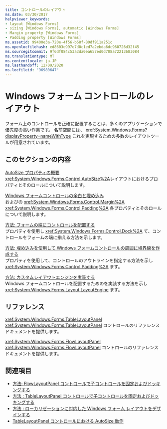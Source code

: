 ```yaml
---
title: コントロールのレイアウト
ms.date: 03/30/2017
helpviewer_keywords:
- layout [Windows Forms]
- sizing [Windows Forms], automatic [Windows Forms]
- Margin property [Windows Forms]
- Padding property [Windows Forms]
ms.assetid: 99400e3a-720e-4f56-b68f-89df911a251c
ms.openlocfilehash: ed8603e997e7d0c1ed7a2ebda6dc960726d32f45
ms.sourcegitcommit: 9f6df084c53a3da0ea657ed0d708a72213683084
ms.translationtype: MT
ms.contentlocale: ja-JP
ms.lasthandoff: 12/09/2020
ms.locfileid: "96980647"
---
```

# <a name="layout-in-windows-forms-controls"></a>Windows フォーム コントロールのレイアウト

フォーム上のコントロールを正確に配置することは、多くのアプリケーションで優先度の高い作業です。 名前空間には、 <xref:System.Windows.Forms?displayProperty=nameWithType> これを実現するための多数のレイアウトツールが用意されています。

## <a name="in-this-section"></a>このセクションの内容

[AutoSize プロパティの概要](autosize-property-overview.md)\
<xref:System.Windows.Forms.Control.AutoSize%2A>レイアウトにおけるプロパティとそのロールについて説明します。

[Windows フォームコントロールの余白と埋め込み](margin-and-padding-in-windows-forms-controls.md)\
およびの <xref:System.Windows.Forms.Control.Margin%2A> <xref:System.Windows.Forms.Control.Padding%2A> 各プロパティとそのロールについて説明します。

[方法: フォームの端にコントロールを配置する](how-to-align-a-control-to-the-edges-of-forms.md)\
プロパティを使用し <xref:System.Windows.Forms.Control.Dock%2A> て、コントロールをフォームの端に揃える方法を示します。

[方法: 埋め込みを使用して Windows フォームコントロールの周囲に境界線を作成する](how-to-create-a-border-around-a-windows-forms-control-using-padding.md)\
プロパティを使用して、コントロールのアウトラインを指定する方法を示し <xref:System.Windows.Forms.Control.Padding%2A> ます。

[方法: カスタムレイアウトエンジンを実装する](how-to-implement-a-custom-layout-engine.md)\
Windows フォームコントロールを配置するためのを実装する方法を示し <xref:System.Windows.Forms.Layout.LayoutEngine> ます。

## <a name="reference"></a>リファレンス

<xref:System.Windows.Forms.TableLayoutPanel>\
<xref:System.Windows.Forms.TableLayoutPanel> コントロールのリファレンス ドキュメントを提供します。

<xref:System.Windows.Forms.FlowLayoutPanel>\
<xref:System.Windows.Forms.FlowLayoutPanel> コントロールのリファレンス ドキュメントを提供します。

## <a name="see-also"></a>関連項目

- [方法: FlowLayoutPanel コントロールで子コントロールを固定およびドッキングする](how-to-anchor-and-dock-child-controls-in-a-flowlayoutpanel-control.md)
- [方法 : TableLayoutPanel コントロールで子コントロールを固定およびドッキングする](how-to-anchor-and-dock-child-controls-in-a-tablelayoutpanel-control.md)
- [方法 : ローカリゼーションに対応した Windows フォーム レイアウトをデザインする](how-to-design-a-windows-forms-layout-that-responds-well-to-localization.md)
- [TableLayoutPanel コントロールにおける AutoSize 動作](autosize-behavior-in-the-tablelayoutpanel-control.md)
